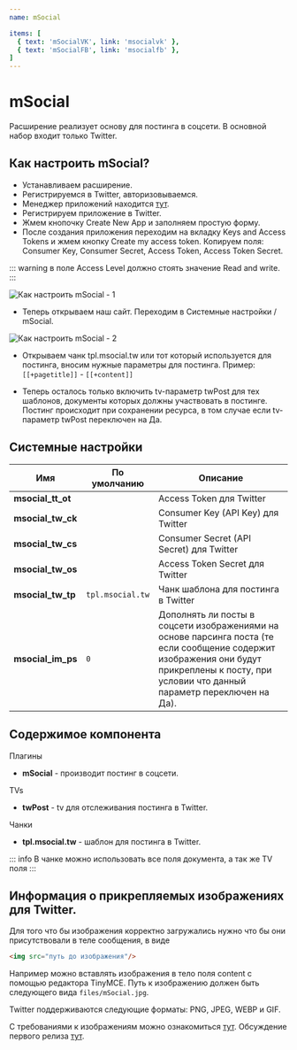 ```yaml
---
name: mSocial

items: [
  { text: 'mSocialVK', link: 'msocialvk' },
  { text: 'mSocialFB', link: 'msocialfb' },
]
---
```

# mSocial

Расширение реализует основу для постинга в соцсети. В основной набор входит только Twitter.

## Как настроить mSocial?

- Устанавливаем расширение.
- Регистрируемся в Twitter, авторизовываемся.
- Менеджер приложений находится [тут](https://apps.twitter.com/).
- Регистрируем приложение в Twitter.
- Жмем кнопочку Create New App и заполняем простую форму.
- После создания приложения переходим на вкладку Keys and Access Tokens и жмем кнопку Create my access token. Копируем поля: Consumer Key, Consumer Secret, Access Token, Access Token Secret.

::: warning
в поле Access Level должно стоять значение Read and write.
:::

![Как настроить mSocial - 1](https://file.modx.pro/files/1/1/8/118dc35db2127bd1a16c557a8b86e0e0.png)

- Теперь открываем наш сайт. Переходим в Системные настройки / mSocial.

![ Как настроить mSocial - 2](https://file.modx.pro/files/e/7/a/e7a3b081010c426a93bc7602bd63ab66.png)

- Открываем чанк tpl.msocial.tw или тот который используется для постинга, вносим нужные параметры для постинга. Пример: `[[+pagetitle]]` - `[[+content]]`

- Теперь осталось только включить tv-параметр twPost для тех шаблонов, документы которых должны участвовать в постинге. Постинг происходит при сохранении ресурса, в том случае если tv-параметр twPost переключен на Да.

## Системные настройки

| Имя               | По умолчанию     | Описание                                                                                                                                                                                      |
| ----------------- | ---------------- | --------------------------------------------------------------------------------------------------------------------------------------------------------------------------------------------- |
| **msocial_tt_ot** |                  | Access Token для Twitter                                                                                                                                                                      |
| **msocial_tw_ck** |                  | Consumer Key (API Key) для Twitter                                                                                                                                                            |
| **msocial_tw_cs** |                  | Consumer Secret (API Secret) для Twitter                                                                                                                                                      |
| **msocial_tw_os** |                  | Access Token Secret для Twitter                                                                                                                                                               |
| **msocial_tw_tp** | `tpl.msocial.tw` | Чанк шаблона для постинга в Twitter                                                                                                                                                           |
| **msocial_im_ps** | `0`              | Дополнять ли посты в соцсети изображениями на основе парсинга поста (те если сообщение содержит изображения они будут прикреплены к посту, при условии что данный параметр переключен на Да). |

## Содержимое компонента

Плагины

- **mSocial** - производит постинг в соцсети.

TVs

- **twPost** - tv для отслеживания постинга в Twitter.

Чанки

- **tpl.msocial.tw** - шаблон для постинга в Twitter.

::: info
В чанке можно использовать все поля документа, а так же TV поля
:::

## Информация о прикрепляемых изображениях для Twitter.

Для того что бы изображения корректно загружались нужно что бы они присутствовали в теле сообщения, в виде

```html
<img src="путь до изображения"/>
```

Например можно вставлять изображения в тело поля content с помощью редактора TinyMCE. Путь к изображению должен быть следующего вида `files/mSocial.jpg`.

Twitter поддерживаются следующие форматы: PNG, JPEG, WEBP и GIF.

С требованиями к изображениям можно ознакомиться [тут](https://dev.twitter.com/rest/public/uploading-media/).
Обсуждение первого релиза [тут](https://modx.pro/solutions/7782-msocial-first-release/).
